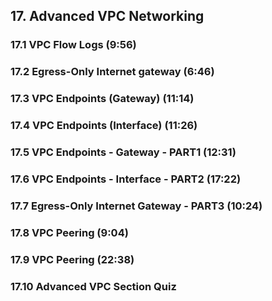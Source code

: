 ## 17. Advanced VPC Networking
### 17.1 VPC Flow Logs (9:56)
### 17.2 Egress-Only Internet gateway (6:46)
### 17.3 VPC Endpoints (Gateway) (11:14)
### 17.4 VPC Endpoints (Interface) (11:26)
### 17.5 VPC Endpoints - Gateway - PART1 (12:31)
### 17.6 VPC Endpoints - Interface - PART2 (17:22)
### 17.7 Egress-Only Internet Gateway - PART3 (10:24)
### 17.8 VPC Peering (9:04)
### 17.9 VPC Peering (22:38)
### 17.10 Advanced VPC Section Quiz